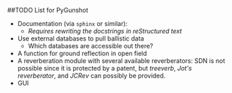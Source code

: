 ##TODO List for PyGunshot

* Documentation (via `sphinx` or similar): 
	* *Requires rewriting the docstrings in reStructured text*
* Use external databases to pull ballistic data
	* Which databases are accessible out there? 
* A function for ground reflection in open field
* A reverberation module with several available reverberators: SDN is not possible since it is protected by a patent, but *treeverb*, *Jot's reverberator*, and *JCRev* can possibly be provided.
* GUI